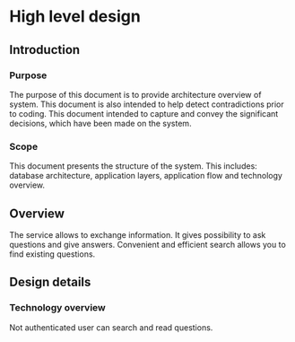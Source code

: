 # High level design

## Introduction

### Purpose

The purpose of this document is to provide architecture overview of system.
This document is also intended to help detect contradictions prior to coding.
This document intended to capture and convey the significant decisions, which have been made on the system.

### Scope

This document presents the structure of the system.
This includes: database architecture, application layers, application flow and technology overview.

## Overview

The service allows to exchange information.
It gives possibility to ask questions and give answers.
Convenient and efficient search allows you to find existing questions.

## Design details

### Technology overview

Not authenticated user can search and read questions.
